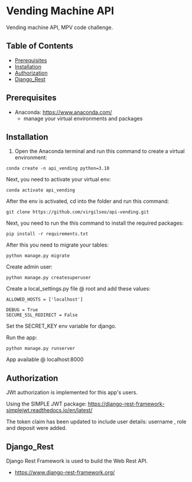 # Vending Machine API

Vending machine API, MPV code challenge.

## Table of Contents
* [Prerequisites](#prerequisites)
* [Installation](#installation)
* [Authorization](#authorization)
* [Django_Rest](#django_rest)

## Prerequisites

 - Anaconda: https://www.anaconda.com/
   - manage your virtual environments and packages

## Installation

1. Open the Anaconda terminal and run this command to create a virtual environment:
```
conda create -n api_vending python=3.10
```
Next, you need to activate your virtual env:
```
conda activate api_vending
```
After the env is activated, cd into the folder and run this command:
```
git clone https://github.com/virgilseo/api-vending.git
```
Next, you need to run the this command to install the required packages:
```
pip install -r requirements.txt
```
After this you need to migrate your tables:
```
python manage.py migrate
```
Create admin user:
```
python manage.py createsuperuser
```
Create a local_settings.py file @ root and add these values:
```
ALLOWED_HOSTS = ['localhost']

DEBUG = True
SECURE_SSL_REDIRECT = False

```

Set the SECRET_KEY env variable for django.

Run the app:
```
python manage.py runserver
```
App available @ localhost:8000

## Authorization
JWt authorization is implemented for this app's users.

Using the SIMPLE JWT package: https://django-rest-framework-simplejwt.readthedocs.io/en/latest/

The token claim has been updated to include user details: username , role and deposit were added.

## Django_Rest

Django Rest Framework is used to build the Web Rest API.

 - https://www.django-rest-framework.org/


